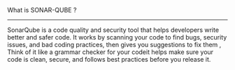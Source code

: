 What is SONAR-QUBE ?
*********************************************

SonarQube is a code quality and security tool that helps developers write better and safer code.
It works by scanning your code to find bugs, security issues, and bad coding practices,
then gives you suggestions to fix them ,
Think of it like a grammar checker for your codeit helps make sure your code is clean, 
secure, and follows best practices before you release it.
